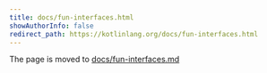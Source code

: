 ```yaml
---
title: docs/fun-interfaces.html
showAuthorInfo: false
redirect_path: https://kotlinlang.org/docs/fun-interfaces.html
---
```


The page is moved to [docs/fun-interfaces.md](docs/fun-interfaces.md)
